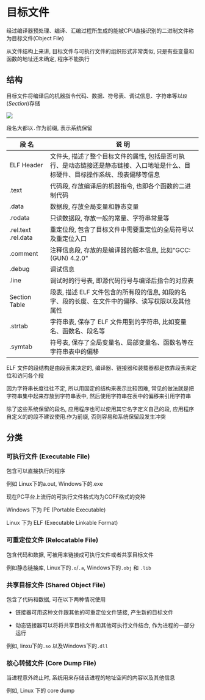 <!--
 * @Description: 
 * @Version: 1.0
 * @Author: daLao
 * @Email: dalao@xxx.com
 * @Date: 2022-10-02 22:24:57
 * @LastEditors: dalao
 * @LastEditTime: 2023-03-18 00:27:29
-->

# 目标文件

经过编译器预处理、编译、汇编过程所生成的能被CPU直接识别的二进制文件称为目标文件(Object File)

从文件结构上来讲, 目标文件与可执行文件的组织形式非常类似, 只是有些变量和函数的地址还未确定, 程序不能执行


## 结构

目标文件将编译后的机器指令代码、数据、符号表、调试信息、字符串等以`段`$(Section)$存储

![](https://cdn.hurra.ltd/img/2022-10-04-23-10.svg)

段名大都以`.`作为前缀, 表示系统保留

| 段  名              | 说  明                                                                                                                           |
| ------------------- | -------------------------------------------------------------------------------------------------------------------------------- |
| ELF Header          | 文件头, 描述了整个目标文件的属性, 包括是否可执行、是动态链接还是静态链接、入口地址是什么、目标硬件、目标操作系统、段表偏移等信息 |
| .text               | 代码段, 存放编译后的机器指令, 也即各个函数的二进制代码                                                                           |
| .data               | 数据段, 存放全局变量和静态变量                                                                                                   |
| .rodata             | 只读数据段, 存放一般的常量、字符串常量等                                                                                         |
| .rel.text .rel.data | 重定位段, 包含了目标文件中需要重定位的全局符号以及重定位入口                                                                     |
| .comment            | 注释信息段, 存放的是编译器的版本信息, 比如"GCC:(GUN) 4.2.0"                                                                      |
| .debug              | 调试信息                                                                                                                         |
| .line               | 调试时的行号表, 即源代码行号与编译后指令的对应表                                                                                 |
| Section Table       | 段表, 描述 ELF 文件包含的所有段的信息, 如段的名字、段的长度、在文件中的偏移、读写权限以及其他属性                                |
| .strtab             | 字符串表, 保存了 ELF 文件用到的字符串, 比如变量名、函数名、段名等                                                                |
| .symtab             | 符号表, 保存了全局变量名、局部变量名、函数名等在字符串表中的偏移                                                                 |

ELF 文件的段结构是由段表来决定的, 编译器、链接器和装载器都是依靠段表来定位和访问各个段

因为字符串长度往往不定, 所以用固定的结构来表示比较困难, 常见的做法就是把字符串集中起来存放到字符串表中, 然后使用字符串在表中的偏移来引用字符串


除了这些系统保留的段名, 应用程序也可以使用其它名字定义自己的段, 应用程序自定义的的段不建议使用.作为前缀, 否则容易和系统保留段发生冲突


## 分类

### 可执行文件 (Executable File)

包含可以直接执行的程序

例如 Linux下的a.out, Windows下的.exe

现在PC平台上流行的可执行文件格式均为COFF格式的变种

Windows 下为 PE (Portable Executable)

Linux 下为 ELF (Executable Linkable Format)


### 可重定位文件 (Relocatable File)

包含代码和数据, 可被用来链接成可执行文件或者共享目标文件


例如静态链接库, Linux下的`.o`/`.a`, Windows下的`.obj` 和 `.lib`


### 共享目标文件 (Shared Object File)

包含了代码和数据, 可在以下两种情况使用

- 链接器可用这种文件跟其他的可重定位文件链接, 产生新的目标文件

- 动态链接器可以将将共享目标文件和其他可执行文件结合, 作为进程的一部分运行

例如, linxu下的`.so` 以及Windows下的`.dll`


### 核心转储文件 (Core Dump File)

当进程意外终止时, 系统用来存储该进程的地址空间的内容以及其他信息

例如, Linux 下的 core dump